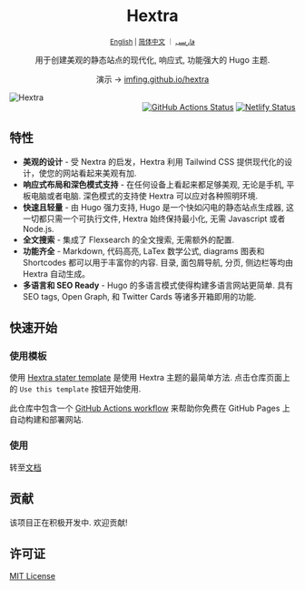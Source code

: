 <div align="center">
  <h1 align="center">Hextra</h1>
  <sup align="center"><a href="README.md">English</a> | <a href="README.zh-cn.md">简体中文</a> ｜ <a href="README.fa.md">فارسی</a></sup>
  <p align="center">用于创建美观的静态站点的现代化, 响应式, 功能强大的 Hugo 主题.</p>

演示 → [imfing.github.io/hextra](https://imfing.github.io/hextra/)
</div>

<picture>
  <source media="(prefers-color-scheme: dark)" srcset="https://user-images.githubusercontent.com/5097752/263550533-c18343ca-3848-4230-b5c0-ee989d7916da.png">
  <img alt="Hextra" src="https://user-images.githubusercontent.com/5097752/263550528-663599f9-17a1-4686-b5c4-3da233b5034d.png">
</picture>

<div align="right">
<a href="https://github.com/kringova/hextra/actions/workflows/pages.yml"><img alt="GitHub Actions Status" src="https://github.com/kringova/hextra/actions/workflows/pages.yml/badge.svg"></a> <a href="https://app.netlify.com/sites/hugo-hextra/deploys"><img alt="Netlify Status" src="https://api.netlify.com/api/v1/badges/61d6e55a-2447-487e-b59f-c9537e5df175/deploy-status"></a>
</div>

## 特性

- **美观的设计** - 受 Nextra 的启发，Hextra 利用 Tailwind CSS 提供现代化的设计，使您的网站看起来美观有加.
- **响应式布局和深色模式支持** - 在任何设备上看起来都足够美观, 无论是手机, 平板电脑或者电脑. 深色模式的支持使 Hextra 可以应对各种照明环境.
- **快速且轻量** - 由 Hugo 强力支持, Hugo 是一个快如闪电的静态站点生成器, 这一切都只需一个可执行文件, Hextra 始终保持最小化, 无需 Javascript 或者 Node.js.
- **全文搜索** - 集成了 Flexsearch 的全文搜索, 无需额外的配置.
- **功能齐全** - Markdown, 代码高亮, LaTex 数学公式, diagrams 图表和 Shortcodes 都可以用于丰富你的内容. 目录, 面包屑导航, 分页, 侧边栏等均由 Hextra 自动生成。
- **多语言和 SEO Ready** - Hugo 的多语言模式使得构建多语言网站更简单. 具有 SEO tags, Open Graph, 和 Twitter Cards 等诸多开箱即用的功能.

## 快速开始

### 使用模板

使用 [Hextra stater template](https://github.com/kringova/hextra-starter-template) 是使用 Hextra 主题的最简单方法. 点击仓库页面上的 `Use this template` 按钮开始使用.

此仓库中包含一个 [GitHub Actions workflow](https://docs.github.com/en/pages/getting-started-with-github-pages/configuring-a-publishing-source-for-your-github-pages-site#publishing-with-a-custom-github-actions-workflow) 来帮助你免费在 GitHub Pages 上自动构建和部署网站.

### 使用

转至[文档](https://imfing.github.io/hextra/zh-cn/docs)

## 贡献

该项目正在积极开发中. 欢迎贡献!

## 许可证

[MIT License](./LICENSE)
